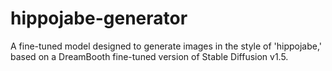 # hippojabe-generator
A fine-tuned model designed to generate images in the style of 'hippojabe,' based on a DreamBooth fine-tuned version of Stable Diffusion v1.5.
